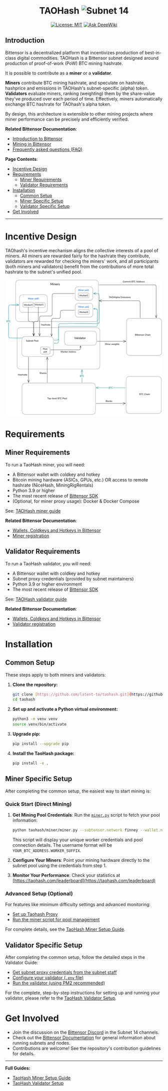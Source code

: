<div align="center">

# **TAOHash** ![Subnet 14](https://img.shields.io/badge/Subnet-14_%CE%BE-blue)
[![License: MIT](https://img.shields.io/badge/License-MIT-yellow.svg)](https://opensource.org/licenses/MIT)
[![Ask DeepWiki](https://deepwiki.com/badge.svg)](https://deepwiki.com/latent-to/taohash)

</div>

## Introduction

Bittensor is a decentralized platform that incentivizes production of best-in-class digital commodities. TAOHash is a Bittensor subnet designed around production of proof-of-work (PoW) BTC mining hashrate.
<!-- I was unclear what the 'rental and exchange' part referred to in the old doc.  -->

It is possible to contribute as a **miner** or a **validator**.

**Miners** contribute BTC mining hashrate, and speculate on hashrate, hashprice and emissions in TAOHash's subnet-specific (alpha) token. **Validators** evaluate miners, ranking (weighting) them by the share-value they've produced over each period of time. Effectively, miners automatically exchange BTC hashrate for TAOhash's alpha token.

By design, this architecture is extensible to other mining projects where miner performance can be precisely and efficiently verified.

**Related Bittensor Documentation**:

- [Introduction to Bittensor](https://docs.learnbittensor.org/learn/introduction)
- [Mining in Bittensor](https://docs-git-permissions-list-bittensor.vercel.app/miners/)
- [Frequently asked questions (FAQ)](https://docs-git-permissions-list-bittensor.vercel.app/questions-and-answers)

**Page Contents**:
- [Incentive Design](#incentive-design)
- [Requirements](#requirements)
  - [Miner Requirements](#miner-requirements)
  - [Validator Requirements](#validator-requirements)
- [Installation](#installation)
  - [Common Setup](#common-setup)
  - [Miner Specific Setup](#miner-specific-setup)
  - [Validator Specific Setup](#validator-specific-setup)
- [Get Involved](#get-involved)
---

# Incentive Design

TAOhash's incentive mechanism aligns the collective interests of a pool of miners.  All miners are rewarded fairly for the hashrate they contribute, validators are rewarded for checking the miners' work, and all participants (both miners and validators) benefit from the contributions of more total hashrate to the subnet's unified pool.

![TAOHash Diagram](docs/images/incentive-design.png)

# Requirements

## Miner Requirements

To run a TaoHash miner, you will need:

- A Bittensor wallet with coldkey and hotkey
- Bitcoin mining hardware (ASICs, GPUs, etc.) OR access to remote hashrate (NiceHash, MiningRigRentals)
- Python 3.9 or higher
- The most recent release of [Bittensor SDK](https://pypi.org/project/bittensor/)
- (Optional, for miner proxy usage): Docker & Docker Compose

See: [TAOHash miner guide](/docs/running_miner.md)

**Related Bittensor Documentation**:

- [Wallets, Coldkeys and Hotkeys in Bittensor](https://docs.learnbittensor.org/getting-started/wallets)
- [Miner registration](./miners/index.md#miner-registration)

## Validator Requirements

To run a TaoHash validator, you will need:

- A Bittensor wallet with coldkey and hotkey
- Subnet proxy credentials (provided by subnet maintainers)
- Python 3.9 or higher environment
- The most recent release of [Bittensor SDK](https://pypi.org/project/bittensor/)

See: [TAOHash validator guide](/docs/running_validator.md)

**Related Bittensor Documentation**:
- [Wallets, Coldkeys and Hotkeys in Bittensor](https://docs.learnbittensor.org/getting-started/wallets)
- [Validator registration](./validators/index.md#validator-registration)

# Installation

## Common Setup
These steps apply to both miners and validators:

1.  **Clone the repository:**
    ```bash
    git clone [https://github.com/latent-to/taohash.git](https://github.com/latent-to/taohash.git)
    cd taohash
    ```

2.  **Set up and activate a Python virtual environment:**
    ```bash
    python3 -m venv venv
    source venv/bin/activate
    ```

3.  **Upgrade pip:**
    ```bash
    pip install --upgrade pip
    ```

4.  **Install the TaoHash package:**
    ```bash
    pip install -e .
    ```

## Miner Specific Setup
After completing the common setup, the easiest way to start mining is:

### Quick Start (Direct Mining)
1. **Get Mining Pool Credentials**: Run the [`miner.py`](taohash/miner/miner.py) script to fetch your pool information:
   ```bash
   python taohash/miner/miner.py --subtensor.network finney --wallet.name WALLET_NAME --wallet.hotkey WALLET_HOTKEY --btc_address YOUR_BTC_ADDRESS
   ```
   This script will display your unique worker credentials and pool connection details. The username format will be `YOUR_BTC_ADDRESS.WORKER_SUFFIX`.

2. **Configure Your Miners**: Point your mining hardware directly to the subnet pool using the credentials from step 1.

3. **Monitor Your Performance**: Check your statistics at [https://taohash.com/leaderboard](https://taohash.com/leaderboard)

### Advanced Setup (Optional)
For features like minimum difficulty settings and advanced monitoring:
* [Set up Taohash Proxy](docs/running_miner.md#optional-proxy-setup)
* [Run the miner script for pool management](docs/running_miner.md#legacy-miner-script)

For complete details, see the [TaoHash Miner Setup Guide](docs/running_miner.md).

## Validator Specific Setup
After completing the common setup, follow the detailed steps in the Validator Guide:

* [Get subnet proxy credentials from the subnet staff](docs/running_validator.md#1-get-subnet-proxy-credentials)
* [Configure your validator (`.env` file)](docs/running_validator.md#4-configuration)
* [Run the validator (using PM2 recommended)](docs/running_validator.md#5-running-the-validator)

For the complete, step-by-step instructions for setting up and running your validator, please refer to the [TaoHash Validator Setup](docs/running_validator.md).

# Get Involved

- Join the discussion on the [Bittensor Discord](https://discord.com/invite/bittensor) in the Subnet 14 channels.
- Check out the [Bittensor Documentation](https://docs.bittensor.com/) for general information about running subnets and nodes.
- Contributions are welcome! See the repository's contribution guidelines for details.

---
**Full Guides:**
- [TaoHash Miner Setup Guide](docs/running_miner.md)
- [TaoHash Validator Setup](docs/running_validator.md) 
